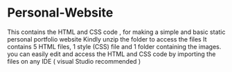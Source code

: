# Personal-Website
This contains the HTML and CSS code , for making a simple and basic static personal portfolio website
Kindly unzip the folder to access the files
It contains 5 HTML files, 1 style (CSS) file and 1 folder containing the images.
you can easily edit and access the HTML and CSS code by importing the files on any IDE ( visual Studio recommended ) 
